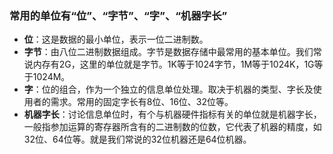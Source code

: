 ### 常用的单位有“位”、“字节”、“字”、“机器字长”
- **位**：这是数据的最小单位，表示一位二进制数。
- **字节**：由八位二进制数据组成。字节是数据存储中最常用的基本单位。我们常说内存有2G，这里的单位就是字节。1K等于1024字节，1M等于1024K，1G等于1024M。
- **字**：位的组合，作为一个独立的信息单位处理。取决于机器的类型、字长及使用者的需求。常用的固定字长有8位、16位、32位等。
- **机器字长**：讨论信息单位时，有个与机器硬件指标有关的单位就是机器字长，一般指参加运算的寄存器所含有的二进制数的位数，它代表了机器的精度，如32位、64位等。就是我们常说的32位机器还是64位机器。
